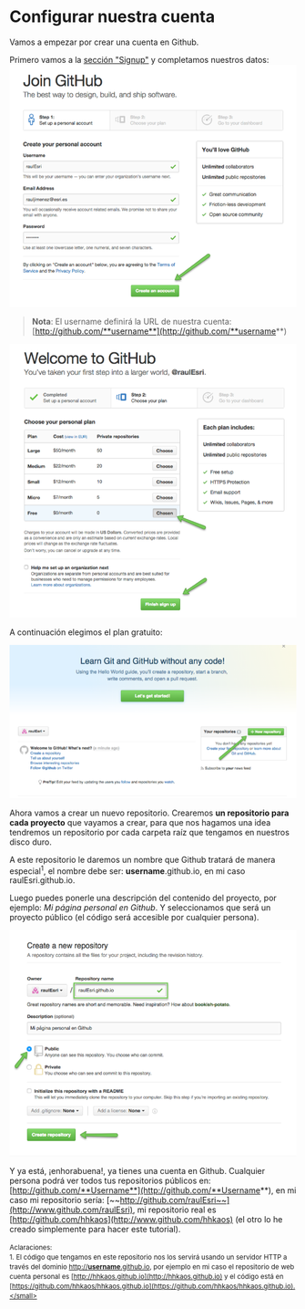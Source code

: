 # Configurar nuestra cuenta

Vamos a empezar por crear una cuenta en Github.

Primero vamos a la [sección "Signup"](https://github.com/join?source=header-home) y completamos nuestros datos:
[![](../images/github_2.png)](../images/github_2.png)

>  **Nota**: El username definirá la URL de nuestra cuenta: [http://github.com/**username**](http://github.com/**username**)

[![](../images/github_3.png)](../images/github_3.png)

A continuación elegimos el plan gratuito:

[![](../images/github_4.png)](../images/github_4.png)

Ahora vamos a crear un nuevo repositorio. Crearemos **un repositorio para cada proyecto** que vayamos a crear, para que nos hagamos una idea tendremos un repositorio por cada carpeta raíz que tengamos en nuestros disco duro. 

A este repositorio le daremos un nombre que Github tratará de manera especial<sup>1</sup>, el nombre debe ser: **username**.github.io, en mi caso raulEsri.github.io.

Luego puedes ponerle una descripción del contenido del proyecto, por ejemplo: *Mi página personal en Github*. Y seleccionamos que será un proyecto público (el código será accesible por cualquier persona).

[![](../images/github_5.png)](../images/github_5.png)

Y ya está, ¡enhorabuena!, ya tienes una cuenta en Github. Cualquier persona podrá ver todos tus repositorios públicos en: [http://github.com/**Username**](http://github.com/**Username**), en mi caso mi repositorio sería: [~~http://github.com/raulEsri~~](http://www.github.com/raulEsri), mi repositorio real es [http://github.com/hhkaos](http://www.github.com/hhkaos) (el otro lo he creado simplemente para hacer este tutorial).


<small>Aclaraciones:</small><br>
<small>1. El código que tengamos en este repositorio nos los servirá usando un servidor HTTP a través del dominio [http://**username**.github.io](http://username.github.io), por ejemplo en mi caso el repositorio de web cuenta personal es [http://hhkaos.github.io](http://hhkaos.github.io) y el código está en [https://github.com/hhkaos/hhkaos.github.io](https://github.com/hhkaos/hhkaos.github.io).</small><br>